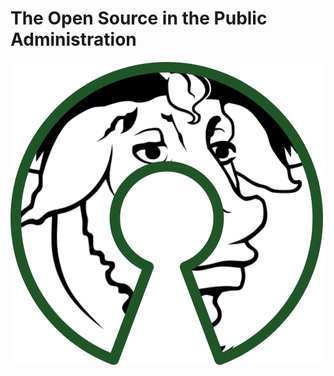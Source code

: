 # The Open Source in the Public Administration



![](/assets/500px-free_software_and_open_source_software_composite_logo.svg.png)

